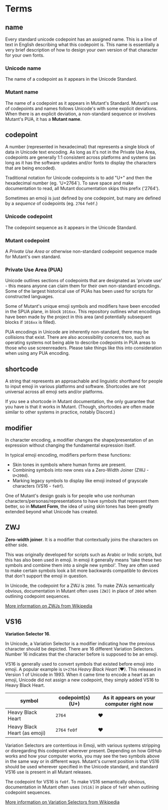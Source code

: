 # Terms

## name
Every standard unicode codepoint has an assigned name. This is a line of text in English describing what this codepoint is. This name is essentially a very brief description of how to design your own version of that character for your own fonts.

### Unicode name
The name of a codepoint as it appears in the Unicode Standard.

### Mutant name
The name of a codepoint as it appears in Mutant's Standard. Mutant's use of codepoints and names follows Unicode's with some explicit deviations. When there is an explicit deviation, a non-standard sequence or involves Mutant's PUA, it has a **Mutant name**.

## codepoint
A number (represented in hexadecimal) that represents a single block of data in Unicode text encoding. As long as it's not in the Private Use Area, codepoints are generally 1:1 consistent across platforms and systems (as long as it has the software updates and/or fonts to display the characters that are being encoded).

Traditional notation for Unicode codepoints is to add "U+" and then the hexadecimal number (eg. 'U+2764`). To save space and make documentation to read, all Mutant documentation skips this prefix ('2764').

Sometimes an emoji is just defined by one codepoint, but many are defined by a *sequence* of codepoints (eg. `2764` `fe0f`.)

### Unicode codepoint
The codepoint sequence as it appears in the Unicode Standard.

### Mutant codepoint
A *Private Use Area* or otherwise non-standard codepoint sequence made for Mutant's own standard.

### Private Use Area (PUA)
Unicode outlines sections of codepoints that are designated as 'private use' - this means anyone can claim them for their own non-standard encodings. Some of the largest historical use of PUAs has been used for scripts for constructed languages.

Some of Mutant's unique emoji symbols and modifiers have been encoded in the SPUA plane, in block `1016xx`. This repository outlines what encodings have been made by the project in this area (and potentially subsequent blocks if `1016xx` is filled).

PUA encodings in Unicode are inherently non-standard, there may be collisions that exist. There are also accessibility concerns too, such as operating systems not being able to describe codepoints in PUA areas to those who use screenreaders. Please take things like this into consideration when using any PUA encoding.


## shortcode 
A string that represents an approachable and linguistic shorthand for people to input emoji in various platforms and software. Shortcodes are not universal across all emoji sets and/or platforms.

If you see a shortcode in Mutant documentation, the only guarantee that you have is that it works in Mutant. (Though, shortcodes are often made similar to other systems in practice, notably Discord.)


## modifier

In character encoding, a modifier changes the shape/presentation of an expression without changing the fundamental expression itself.

In typical emoji encoding, modifiers perform these functions:

- Skin tones in symbols where human forms are present.
- Combining symbols into new ones via a Zero-Width Joiner (ZWJ - `U+200d`).
- Marking legacy symbols to display like emoji instead of grayscale characters (VS16 - `fe0f`).

One of Mutant's design goals is for people who use nonhuman characters/personas/representations to have symbols that represent them better, so in **Mutant Form**, the idea of using skin tones has been greatly extended beyond what Unicode has created.


## ZWJ
**Zero-width joiner**. It is a modifier that contextually joins the characters on either side.

This was originally developed for scripts such as Arabic or Indic scripts, but this has also been used in emoji. In emoji it generally means 'take these two symbols and combine them into a single new symbol'. They are often used to make certain symbols look a bit more backwards compatible to devices that don't support the emoji in question.

In Unicode, the codepoint for a ZWJ is `200d`. To make ZWJs semantically obvious, documentation in Mutant often uses `[ZWJ]` in place of `200d` when outlining codepoint sequences.

[More information on ZWJs from Wikipedia](https://en.wikipedia.org/wiki/Zero-width_joiner)


## VS16
**Variation Selector 16**.

In Unicode, a Variation Selector is a modifier indicating how the previous character should be depicted. There are 16 different Variation Selectors. Number 16 indicates that the character before is supposed to be an emoji.

VS16 is generally used to convert symbols that existed before emoji into emoji. A popular example is `U+2764` *Heavy Black Heart* (❤). This released in Version 1 of Unicode in 1993. When it came time to encode a heart as an emoji, Unicode did not assign a new codepoint, they simply added VS16 to Heavy Black Heart.

| symbol | codepoint(s) (U+) | As it appears on your computer right now |
| ---- | ---- | ---- |
| Heavy Black Heart | `2764` | ❤ |
| Heavy Black Heart (as emoji) | `2764` `fe0f` | ❤ |

Variation Selectors are contentious in Emoji, with various systems stripping or disregarding this codepoint wherever present. Depending on how GitHub works and how your computer works, you may see the two symbols above in the same way or in different ways. Mutant's current position is that VS16 should be used wherever specified in the Unicode standard, and standard VS16 use is present in all Mutant releases.

The codepoint for VS16 is `fe0f`. To make VS16 semantically obvious, documentation in Mutant often uses `[VS16]` in place of `fe0f` when outlining codepoint sequences.

[More information on Variation Selectors from Wikipedia](https://en.wikipedia.org/wiki/Variation_Selectors_(Unicode_block))
